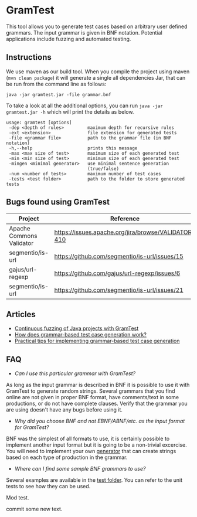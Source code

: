 # GramTest
This tool allows you to generate test cases based on arbitrary user defined grammars. The input grammar is given in BNF notation. Potential applications include fuzzing and automated testing.

## Instructions
We use maven as our build tool. When you compile the project using maven (`mvn clean package`) it will generate a single all dependencies Jar, that can be run from the command line as follows:

`java -jar gramtest.jar -file grammar.bnf`

To take a look at all the additional options, you can run `java -jar gramtest.jar -h` which will print the details as below.

```
usage: gramtest [options]
 -dep <depth of rules>         maximum depth for recursive rules
 -ext <extension>              file extension for generated tests
 -file <grammar file>          path to the grammar file (in BNF notation)
 -h,--help                     prints this message
 -max <max size of test>       maximum size of each generated test
 -min <min size of test>       minimum size of each generated test
 -mingen <minimal generator>   use minimal sentence generation
                               (true/false)
 -num <number of tests>        maximum number of test cases
 -tests <test folder>          path to the folder to store generated tests
```

## Bugs found using GramTest
| Project | Reference | Status |
|---------|---------|--------|
| Apache Commons Validator | https://issues.apache.org/jira/browse/VALIDATOR-410 | Open | 
| segmentio/is-url | https://github.com/segmentio/is-url/issues/15 | Open |
| gajus/url-regexp | https://github.com/gajus/url-regexp/issues/6 | Open |
| segmentio/is-url | https://github.com/segmentio/is-url/issues/21 | Open |

## Articles
- [Continuous fuzzing of Java projects with GramTest](https://lambdasec.github.io/Fuzzing-Java-Libraries-with-GramTest/)
- [How does grammar-based test case generation work?](https://www.veracode.com/blog/managing-appsec/how-does-grammar-based-test-case-generation-work)
- [Practical tips for implementing grammar-based test case generation](https://www.veracode.com/blog/secure-development/practical-tips-implementing-grammar-based-test-case-generation)

## FAQ

- _Can I use this particular grammar with GramTest?_

As long as the input grammar is described in BNF it is possible to use it with GramTest to generate random strings. Several grammars that you find online are not given in proper BNF format, have comments/text in some productions, or do not have complete clauses. Verify that the grammar you are using doesn't have any bugs before using it. 

- _Why did you choose BNF and not EBNF/ABNF/etc. as the input format for GramTest?_

BNF was the simplest of all formats to use, it is certainly possible to implement another input format but it is going to be a non-trivial excercise. You will need to implement your own [generator](https://github.com/codelion/gramtest/blob/master/src/main/java/com/sourceclear/gramtest/GeneratorVisitor.java) that can create strings based on each type of production in the grammar. 

- _Where can I find some sample BNF grammars to use?_

Several examples are available in the [test folder](https://github.com/codelion/gramtest/tree/master/src/test/resources). You can refer to the unit tests to see how they can be used.

Mod test.

commit some new text.